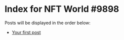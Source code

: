 # Index for NFT World #9898
Posts will be displayed in the order below:

- [Your first post](./001-first.md)

